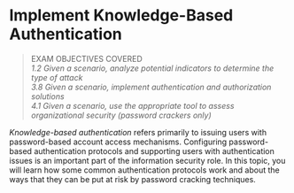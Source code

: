 # Implement Knowledge-Based Authentication

> EXAM OBJECTIVES COVERED  
> _1.2 Given a scenario, analyze potential indicators to determine the type of attack  
> 3.8 Given a scenario, implement authentication and authorization solutions  
> 4.1 Given a scenario, use the appropriate tool to assess organizational security (password crackers only)_

_Knowledge-based authentication_ refers primarily to issuing users with password-based account access mechanisms. Configuring password-based authentication protocols and supporting users with authentication issues is an important part of the information security role. In this topic, you will learn how some common authentication protocols work and about the ways that they can be put at risk by password cracking techniques.